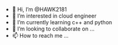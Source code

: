 - 👋 Hi, I’m @HAWK2181
- 👀 I’m interested in cloud engineer
- 🌱 I’m currently learning c++ and python
- 💞️ I’m looking to collaborate on ...
- 📫 How to reach me ...

<!---
HAWK2181/HAWK2181 is a ✨ special ✨ repository because its `README.md` (this file) appears on your GitHub profile.
You can click the Preview link to take a look at your changes.
--->
